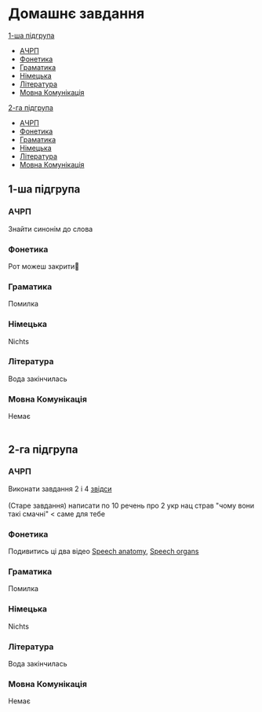 # Домашнє завдання

[1-ша підгрупа](#1-ша-підгрупа)
* [АЧРП](#ачрп)
* [Фонетика](#фонетика)
* [Граматика](#граматика)
* [Німецька](#німецька)
* [Література](#література)
* [Мовна Комунікація](#мовна-комунікація) <br>

[2-га підгрупа](#2-га-підгрупа)
* [АЧРП](#ачpп)
* [Фонетика](#фонетикa)
* [Граматика](#граматикa)
* [Німецька](#німецькa)
* [Література](#літературa)
* [Мовна Комунікація](#мовна-комунікaція)

## 1-ша підгрупа
### АЧРП
Знайти синонім до слова
### Фонетика
Рот можеш закрити🥰
### Граматика
Помилка
### Німецька
Nichts
### Література
Вода закінчилась
### Мовна Комунікація
Немає <br> <br>
## 2-га підгрупа
### АЧPП
Виконати завдання 2 і 4 [звідси](https://cdn.discordapp.com/attachments/1278376988490596466/1343529149087617094/IMG_20250224_114419.jpg?ex=67bd9a86&is=67bc4906&hm=d0a2fec7e2d4eabe85424026970410790ceed38e8845a6e5828dcaf72d9f7c49&) <br> <br>
(Старе завдання) написати по 10 речень про 2 укр нац страв "чому вони такі смачні" < саме для тебе
### Фонетикa
Подивитись ці два відео [Speech anatomy](https://m.youtube.com/watch?v=-m-gudHhLxc), [Speech organs](https://m.youtube.com/watch?v=4KDkHvvksAE)
### Граматикa
Помилка
### Німецькa
Nichts
### Літературa
Вода закінчилась
### Мовна Комунікaція
Немає
